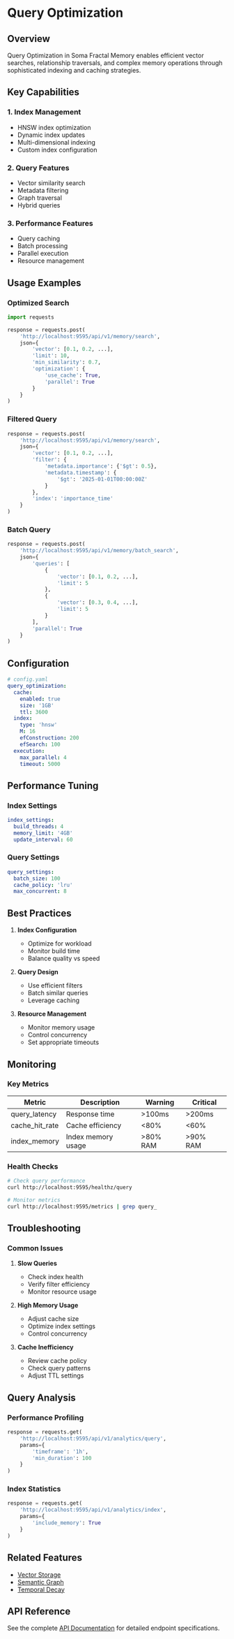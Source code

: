 # Query Optimization

## Overview

Query Optimization in Soma Fractal Memory enables efficient vector searches, relationship traversals, and complex memory operations through sophisticated indexing and caching strategies.

## Key Capabilities

### 1. Index Management

- HNSW index optimization
- Dynamic index updates
- Multi-dimensional indexing
- Custom index configuration

### 2. Query Features

- Vector similarity search
- Metadata filtering
- Graph traversal
- Hybrid queries

### 3. Performance Features

- Query caching
- Batch processing
- Parallel execution
- Resource management

## Usage Examples

### Optimized Search

```python
import requests

response = requests.post(
    'http://localhost:9595/api/v1/memory/search',
    json={
        'vector': [0.1, 0.2, ...],
        'limit': 10,
        'min_similarity': 0.7,
        'optimization': {
            'use_cache': True,
            'parallel': True
        }
    }
)
```

### Filtered Query

```python
response = requests.post(
    'http://localhost:9595/api/v1/memory/search',
    json={
        'vector': [0.1, 0.2, ...],
        'filter': {
            'metadata.importance': {'$gt': 0.5},
            'metadata.timestamp': {
                '$gt': '2025-01-01T00:00:00Z'
            }
        },
        'index': 'importance_time'
    }
)
```

### Batch Query

```python
response = requests.post(
    'http://localhost:9595/api/v1/memory/batch_search',
    json={
        'queries': [
            {
                'vector': [0.1, 0.2, ...],
                'limit': 5
            },
            {
                'vector': [0.3, 0.4, ...],
                'limit': 5
            }
        ],
        'parallel': True
    }
)
```

## Configuration

```yaml
# config.yaml
query_optimization:
  cache:
    enabled: true
    size: '1GB'
    ttl: 3600
  index:
    type: 'hnsw'
    M: 16
    efConstruction: 200
    efSearch: 100
  execution:
    max_parallel: 4
    timeout: 5000
```

## Performance Tuning

### Index Settings

```yaml
index_settings:
  build_threads: 4
  memory_limit: '4GB'
  update_interval: 60
```

### Query Settings

```yaml
query_settings:
  batch_size: 100
  cache_policy: 'lru'
  max_concurrent: 8
```

## Best Practices

1. **Index Configuration**
   - Optimize for workload
   - Monitor build time
   - Balance quality vs speed

2. **Query Design**
   - Use efficient filters
   - Batch similar queries
   - Leverage caching

3. **Resource Management**
   - Monitor memory usage
   - Control concurrency
   - Set appropriate timeouts

## Monitoring

### Key Metrics

| Metric | Description | Warning | Critical |
|--------|-------------|----------|----------|
| query_latency | Response time | >100ms | >200ms |
| cache_hit_rate | Cache efficiency | <80% | <60% |
| index_memory | Index memory usage | >80% RAM | >90% RAM |

### Health Checks

```bash
# Check query performance
curl http://localhost:9595/healthz/query

# Monitor metrics
curl http://localhost:9595/metrics | grep query_
```

## Troubleshooting

### Common Issues

1. **Slow Queries**
   - Check index health
   - Verify filter efficiency
   - Monitor resource usage

2. **High Memory Usage**
   - Adjust cache size
   - Optimize index settings
   - Control concurrency

3. **Cache Inefficiency**
   - Review cache policy
   - Check query patterns
   - Adjust TTL settings

## Query Analysis

### Performance Profiling

```python
response = requests.get(
    'http://localhost:9595/api/v1/analytics/query',
    params={
        'timeframe': '1h',
        'min_duration': 100
    }
)
```

### Index Statistics

```python
response = requests.get(
    'http://localhost:9595/api/v1/analytics/index',
    params={
        'include_memory': True
    }
)
```

## Related Features

- [Vector Storage](./vector-storage.md)
- [Semantic Graph](./semantic-graph.md)
- [Temporal Decay](./temporal-decay.md)

## API Reference

See the complete [API Documentation](../../development-manual/api-reference.md) for detailed endpoint specifications.
